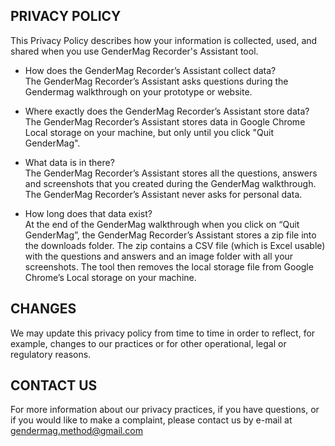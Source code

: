 ## PRIVACY POLICY

This Privacy Policy describes how your information is collected, used, and shared when you use GenderMag Recorder's Assistant tool.

* How does the GenderMag Recorder’s Assistant collect data?  
The GenderMag Recorder’s Assistant asks questions during the Gendermag walkthrough on your prototype or website.

* Where exactly does the GenderMag Recorder’s Assistant store data?  
The GenderMag Recorder’s Assistant stores data in Google Chrome Local storage on your machine, but only until you click "Quit GenderMag". 

* What data is in there?  
The GenderMag Recorder’s Assistant stores all the questions, answers and screenshots that you created during the GenderMag walkthrough. The GenderMag Recorder’s Assistant never asks for personal data.

* How long does that data exist?  
At the end of the GenderMag walkthrough when you click on “Quit GenderMag”, the GenderMag Recorder’s Assistant stores a zip file into the downloads folder. The zip contains a CSV file (which is Excel usable) with the questions and answers and an image folder with all your screenshots. The tool then removes the local storage file from Google Chrome’s Local storage on your machine.

## CHANGES

We may update this privacy policy from time to time in order to reflect, for example, changes to our practices or for other operational, legal or regulatory reasons.

## CONTACT US

For more information about our privacy practices, if you have questions, or if you would like to make a complaint, please contact us by e-mail at gendermag.method@gmail.com
